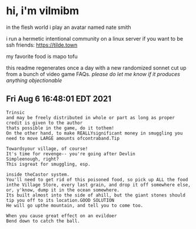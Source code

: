 # hi, i'm vilmibm

in the flesh world i play an avatar named nate smith

i run a hermetic intentional community on a linux server if you want to be ssh friends: https://tilde.town

my favorite food is mapo tofu

this readme regenerates once a day with a new randomized sonnet cut up from a bunch of video game FAQs.
_please do let me know if it produces anything objectionable_

## Fri Aug  6 16:48:01 EDT 2021

    Trinsic
    and may be freely distributed in whole or part as long as proper credit is given to the author
    thats possible in the game, do it tothem!
    On the other hand, to make REALLYsignificant money in smuggling you need to move LARGE amounts ofcontraband.Tip
    
    Towardsyour village, of course!
    It's time for revenge-- you're going after Devlin
    Simpleenough, right?
    This isgreat for smuggling, esp.
    
    inside theCastor system.
    You'll need to get rid of this poisoned food, so pick up ALL the food inthe Village Store, every last grain, and drop it off somewhere else, or, y'know, dump it in the ocean somewhere.
    Its built almost into the side of ahill, but the giant stones should tip you off to its location.GOOD SOLUTION
    He will go upthe mountain, and tell you to come too.
    
    When you cause great effect on an evildoer
    Bend down to catch the ball.
